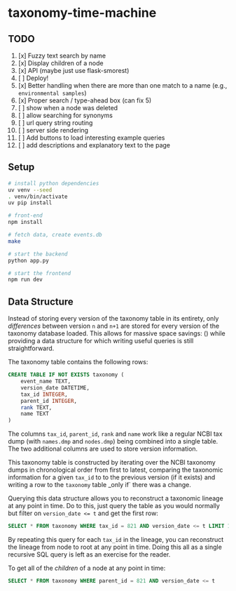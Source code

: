 # taxonomy-time-machine

## TODO

1. [x] Fuzzy text search by name
2. [x] Display children of a node
3. [x] API (maybe just use flask-smorest)
4. [ ] Deploy!
5. [x] Better handling when there are more than one match to a name (e.g.,
   `environmental samples`)
6. [x] Proper search / type-ahead box (can fix 5)
7. [ ] show when a node was deleted
8. [ ] allow searching for synonyms
9. [ ] url query string routing
10. [ ] server side rendering
11. [ ] Add buttons to load interesting example queries
12. [ ] add descriptions and explanatory text to the page

## Setup

```sh
# install python dependencies
uv venv --seed
. venv/bin/activate
uv pip install

# front-end
npm install

# fetch data, create events.db
make

# start the backend
python app.py

# start the frontend
npm run dev
```

## Data Structure

Instead of storing every version of the taxonomy table in its entirety, only
_differences_ between version `n` and `n+1` are stored for every version of the
taxonomy database loaded. This allows for massive space savings: () while
providing a data structure for which writing useful queries is still
straightforward.

The taxonomy table contains the following rows:

```sql
CREATE TABLE IF NOT EXISTS taxonomy (
    event_name TEXT,
    version_date DATETIME,
    tax_id INTEGER,
    parent_id INTEGER,
    rank TEXT,
    name TEXT
)
```

The columns `tax_id`, `parent_id`, `rank` and `name` work like a regular NCBI
tax dump (with `names.dmp` and `nodes.dmp`) being combined into a single table.
The two additional columns are used to store version information.

This taxonomy table is constructed by iterating over the NCBI taxonomy dumps in
chronological order from first to latest, comparing the taxonomic information
for a given `tax_id` to to the previous version (if it exists) and writing a
row to the `taxonomy` table _only if` there was a change.

Querying this data structure allows you to reconstruct a taxonomic lineage at
any point in time. Do to this, just query the table as you would normally
but filter on `version_date <= t` and get the first row:

```sql
SELECT * FROM taxonomy WHERE tax_id = 821 AND version_date <= t LIMIT 1
```

By repeating this query for each `tax_id` in the lineage, you can reconstruct
the lineage from node to root at any point in time. Doing this all as a single
recursive SQL query is left as an exercise for the reader.

To get all of the _children_ of a node at any point in time:

```sql
SELECT * FROM taxonomy WHERE parent_id = 821 AND version_date <= t
```

